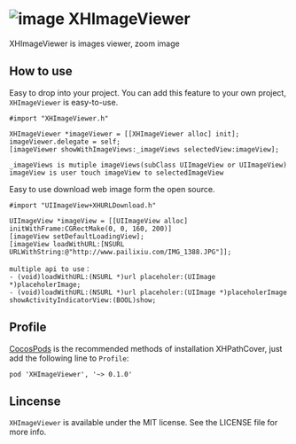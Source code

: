 ![image](https://github.com/JackTeam/XHImageViewer/raw/master/Screenshots/XHImageViewer.gif)
XHImageViewer
=============
XHImageViewer is images viewer, zoom image

## How to use
Easy to drop into your project. You can add this feature to your own project, `XHImageViewer` is easy-to-use.   
```objc
#import "XHImageViewer.h"    

XHImageViewer *imageViewer = [[XHImageViewer alloc] init];
imageViewer.delegate = self;
[imageViewer showWithImageViews:_imageViews selectedView:imageView];

_imageViews is mutiple imageViews(subClass UIImageView or UIImageView)
imageView is user touch imageView to selectedImageView
```

Easy to use download web image form the open source.
```objc
#import "UIImageView+XHURLDownload.h"

UIImageView *imageView = [[UIImageView alloc] initWithFrame:CGRectMake(0, 0, 160, 200)]
[imageView setDefaultLoadingView];
[imageView loadWithURL:[NSURL URLWithString:@"http://www.pailixiu.com/IMG_1388.JPG"]];

multiple api to use：
- (void)loadWithURL:(NSURL *)url placeholer:(UIImage *)placeholerImage;
- (void)loadWithURL:(NSURL *)url placeholer:(UIImage *)placeholerImage showActivityIndicatorView:(BOOL)show;

```

## Profile

[CocosPods](http://cocosPods.org) is the recommended methods of installation XHPathCover, just add the following line to `Profile`:

```
pod 'XHImageViewer', '~> 0.1.0'
```

## Lincense ##

`XHImageViewer` is available under the MIT license. See the LICENSE file for more info.
